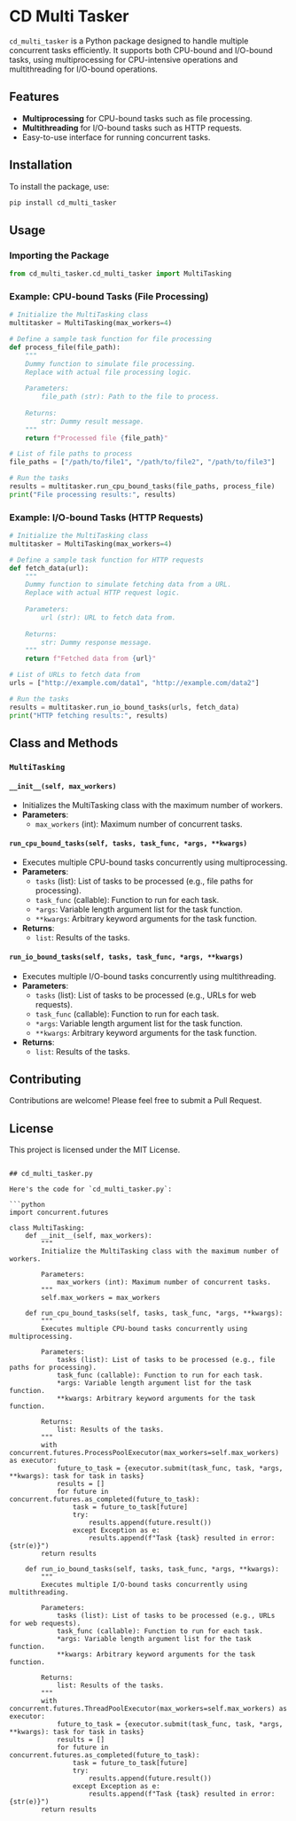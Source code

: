 
# CD Multi Tasker

`cd_multi_tasker` is a Python package designed to handle multiple concurrent tasks efficiently. It supports both CPU-bound and I/O-bound tasks, using multiprocessing for CPU-intensive operations and multithreading for I/O-bound operations.

## Features

- **Multiprocessing** for CPU-bound tasks such as file processing.
- **Multithreading** for I/O-bound tasks such as HTTP requests.
- Easy-to-use interface for running concurrent tasks.

## Installation

To install the package, use:

```bash
pip install cd_multi_tasker
```

## Usage

### Importing the Package

```python
from cd_multi_tasker.cd_multi_tasker import MultiTasking
```

### Example: CPU-bound Tasks (File Processing)

```python
# Initialize the MultiTasking class
multitasker = MultiTasking(max_workers=4)

# Define a sample task function for file processing
def process_file(file_path):
    """
    Dummy function to simulate file processing.
    Replace with actual file processing logic.
    
    Parameters:
        file_path (str): Path to the file to process.
    
    Returns:
        str: Dummy result message.
    """
    return f"Processed file {file_path}"

# List of file paths to process
file_paths = ["/path/to/file1", "/path/to/file2", "/path/to/file3"]

# Run the tasks
results = multitasker.run_cpu_bound_tasks(file_paths, process_file)
print("File processing results:", results)
```

### Example: I/O-bound Tasks (HTTP Requests)

```python
# Initialize the MultiTasking class
multitasker = MultiTasking(max_workers=4)

# Define a sample task function for HTTP requests
def fetch_data(url):
    """
    Dummy function to simulate fetching data from a URL.
    Replace with actual HTTP request logic.
    
    Parameters:
        url (str): URL to fetch data from.
    
    Returns:
        str: Dummy response message.
    """
    return f"Fetched data from {url}"

# List of URLs to fetch data from
urls = ["http://example.com/data1", "http://example.com/data2"]

# Run the tasks
results = multitasker.run_io_bound_tasks(urls, fetch_data)
print("HTTP fetching results:", results)
```

## Class and Methods

### `MultiTasking`

#### `__init__(self, max_workers)`

- Initializes the MultiTasking class with the maximum number of workers.
- **Parameters**:
  - `max_workers` (int): Maximum number of concurrent tasks.

#### `run_cpu_bound_tasks(self, tasks, task_func, *args, **kwargs)`

- Executes multiple CPU-bound tasks concurrently using multiprocessing.
- **Parameters**:
  - `tasks` (list): List of tasks to be processed (e.g., file paths for processing).
  - `task_func` (callable): Function to run for each task.
  - `*args`: Variable length argument list for the task function.
  - `**kwargs`: Arbitrary keyword arguments for the task function.
- **Returns**:
  - `list`: Results of the tasks.

#### `run_io_bound_tasks(self, tasks, task_func, *args, **kwargs)`

- Executes multiple I/O-bound tasks concurrently using multithreading.
- **Parameters**:
  - `tasks` (list): List of tasks to be processed (e.g., URLs for web requests).
  - `task_func` (callable): Function to run for each task.
  - `*args`: Variable length argument list for the task function.
  - `**kwargs`: Arbitrary keyword arguments for the task function.
- **Returns**:
  - `list`: Results of the tasks.

## Contributing

Contributions are welcome! Please feel free to submit a Pull Request.

## License

This project is licensed under the MIT License.
```

## cd_multi_tasker.py

Here's the code for `cd_multi_tasker.py`:

```python
import concurrent.futures

class MultiTasking:
    def __init__(self, max_workers):
        """
        Initialize the MultiTasking class with the maximum number of workers.
        
        Parameters:
            max_workers (int): Maximum number of concurrent tasks.
        """
        self.max_workers = max_workers

    def run_cpu_bound_tasks(self, tasks, task_func, *args, **kwargs):
        """
        Executes multiple CPU-bound tasks concurrently using multiprocessing.
        
        Parameters:
            tasks (list): List of tasks to be processed (e.g., file paths for processing).
            task_func (callable): Function to run for each task.
            *args: Variable length argument list for the task function.
            **kwargs: Arbitrary keyword arguments for the task function.
        
        Returns:
            list: Results of the tasks.
        """
        with concurrent.futures.ProcessPoolExecutor(max_workers=self.max_workers) as executor:
            future_to_task = {executor.submit(task_func, task, *args, **kwargs): task for task in tasks}
            results = []
            for future in concurrent.futures.as_completed(future_to_task):
                task = future_to_task[future]
                try:
                    results.append(future.result())
                except Exception as e:
                    results.append(f"Task {task} resulted in error: {str(e)}")
        return results

    def run_io_bound_tasks(self, tasks, task_func, *args, **kwargs):
        """
        Executes multiple I/O-bound tasks concurrently using multithreading.
        
        Parameters:
            tasks (list): List of tasks to be processed (e.g., URLs for web requests).
            task_func (callable): Function to run for each task.
            *args: Variable length argument list for the task function.
            **kwargs: Arbitrary keyword arguments for the task function.
        
        Returns:
            list: Results of the tasks.
        """
        with concurrent.futures.ThreadPoolExecutor(max_workers=self.max_workers) as executor:
            future_to_task = {executor.submit(task_func, task, *args, **kwargs): task for task in tasks}
            results = []
            for future in concurrent.futures.as_completed(future_to_task):
                task = future_to_task[future]
                try:
                    results.append(future.result())
                except Exception as e:
                    results.append(f"Task {task} resulted in error: {str(e)}")
        return results
```

